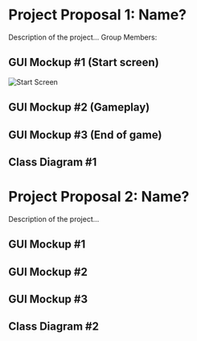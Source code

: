 # Project Proposal 1: Name?
Description of the project...
Group Members:

## GUI Mockup #1 (Start screen)
![Start Screen]()

## GUI Mockup #2 (Gameplay)

## GUI Mockup #3 (End of game)

## Class Diagram #1

# Project Proposal 2: Name?
Description of the project...

## GUI Mockup #1

## GUI Mockup #2

## GUI Mockup #3

## Class Diagram #2
